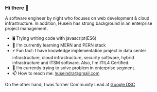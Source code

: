 ### Hi there 👋

A software engineer by night who focuses on web development & cloud infrastructure. In addition, Husein has strong background in an enterprise project management.
 - 🖥 Trying writing code with javascript(ES6)
 - 🔭 I'm currently learning MERN and PERN stack
 - ⚡ Fun fact: I have knowledge implementation project in data center infrastructure, cloud infrastructure, security software, hybrid infrastructure and ITSM software. Also, I'm ITIL4 Certified.
- 🌱 I’m currently trying to solve problem in enterprise segment.
- 📫 How to reach me: huseindra@gmail.com


On the other hand, I was former Community Lead at <a href="https://developers.google.com/community/gdsc" target="_blank"> Google DSC </a>


<!--
**huseindra/huseindra** is a ✨ _special_ ✨ repository because its `README.md` (this file) appears on your GitHub profile.

Here are some ideas to get you started:

- 🔭 I’m currently working on ...
- 🌱 I’m currently learning ...
- 👯 I’m looking to collaborate on ...
- 🤔 I’m looking for help with ...
- 💬 Ask me about ...
- 📫 How to reach me: ...
- 😄 Pronouns: ...
- ⚡ Fun fact: ...
-->
